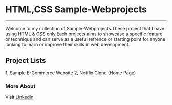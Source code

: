 # HTML,CSS Sample-Webprojects
----
Welcome to my collection of Sample-Webprojects.These project that I have using HTML & CSS only.Each projects aims to showcase a specific feature or technique and can serve as a useful refrence or starting point for anyone looking to learn or improve their skills in web development.

## Project Lists

1, Sample E-Commerce Website
2, Netflix Clone (Home Page)

### More About

   Visit <a href="https://www.linkedin.com/in/jana-n-9a3b2925a">Linkedin</a>
